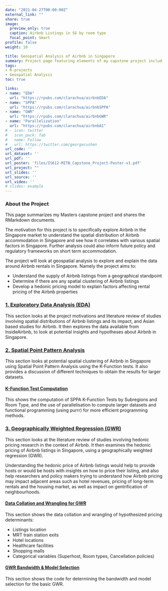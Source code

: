 ```yaml
---
date: "2021-04-27T00:00:00Z"
external_link: ""
share: true
image:
  preview_only: true
  caption: Airbnb Listings in SG by room type
  focal_point: Smart
profile: false
weight: 10

title: Geospatial Analysis of Airbnb in Singapore
summary: Project page featuring elements of my capstone project including EDA, Spatial Point Pattern Analysis and GWR.
tags:
- R-projects
- Geospatial Analysis
toc: true

links:
- name: "EDA"
  url: "https://rpubs.com/clarachua/airbnbEDA"
- name: "SPPA"
  url: "https://rpubs.com/clarachua/airbnbSPPA"
- name: "GWR"
  url: "https://rpubs.com/clarachua/airbnbGWR"
- name: "Parallelization"
  url: "https://rpubs.com/clarachua/airbnbA1"
# - icon: twitter
#   icon_pack: fab
#   name: Follow
#   url: https://twitter.com/georgecushen
url_code: ''
url_dataset: ''
url_pdf: ''
url_poster: 'files/IS612-MITB_Capstone_Project-Poster-v1.pdf'
url_project: ""
url_slides: ''
url_source: ''
url_video: ''
# slides: example
---
```


<!--{{% toc %}} -->

### About the Project
This page summarizes my Masters capstone project and shares the RMarkdown documents.

The motivation for this project is to specifically explore Airbnb in the Singapore market to understand the spatial distribution of Airbnb accommodation in Singapore and see how it correlates with various spatial factors in Singapore. Further analysis could also inform future policy and regulatory frameworks on short term accommodation.

The project will look at geospatial analysis to explore and explain the data around Airbnb rentals in Singapore. Namely the project aims to:

- Understand the supply of Airbnb listings from a geographical standpoint
- Determine if there are any spatial clustering of Airbnb listings
- Develop a hedonic pricing model to explain factors affecting rental pricing of the Airbnb properties

### [1. Exploratory Data Analysis (EDA)](https://rpubs.com/clarachua/airbnbEDA)
This section looks at the project motivations and literature review of studies involving spatial distributions of Airbnb listings and its impact, and Asian based studies for Airbnb.  It then explores the data available from InsideAirbnb, to look at potential insights and hypotheses about Airbnb in Singapore. 

### [2. Spatial Point Pattern Analysis](https://rpubs.com/clarachua/airbnbSPPA)
This section looks at potential spatial clustering of Airbnb in Singapore using Spatial Point Pattern Analysis using the K-Function tests.  It also provides a discussion of different techniques to obtain the results for larger datasets.  

#### [K-Function Test Computation](https://rpubs.com/clarachua/airbnbA1)
This shows the computation of SPPA K-Function Tests by Subregions and Room Type, and the use of parallelisation to compute larger datasets and functional programming (using purrr) for more efficient programming methods.  

### [3. Geographically Weighted Regression (GWR)](https://rpubs.com/clarachua/airbnbGWR)
This section looks at the literature review of studies involving hedonic pricing research in the context of Airbnb.  It then examines the hedonic pricing of Airbnb listings in Singapore, using a geographically weighted regression (GWR). 

Understanding the hedonic price of Airbnb listings would help to provide hosts or would be hosts with insights on how to price their listing, and also help researchers and policy makers trying to understand how Airbnb pricing may impact adjacent areas such as hotel revenues, pricing of long-term rentals and the housing market, as well as impact on gentrification of neighbourhoods.

#### [Data Collation and Wrangling for GWR](https://rpubs.com/clarachua/airbnbA2)
This section shows the data collation and wrangling of hypothesized pricing determinants:
- Listings location
- MRT train station exits
- Hotel locations
- Healthcare facilities
- Shopping malls
- Categorical variables (Superhost, Room types, Cancellation policies)

#### [GWR Bandwidth & Model Selection](https://rpubs.com/clarachua/airbnbA3)
This section shows the code for determining the bandwidth and model selection for the basic GWR.  
